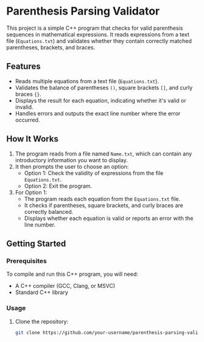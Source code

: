 # Parenthesis Parsing Validator

This project is a simple C++ program that checks for valid parenthesis sequences in mathematical expressions. It reads expressions from a text file (`Equations.txt`) and validates whether they contain correctly matched parentheses, brackets, and braces.

## Features
- Reads multiple equations from a text file (`Equations.txt`).
- Validates the balance of parentheses `()`, square brackets `[]`, and curly braces `{}`.
- Displays the result for each equation, indicating whether it's valid or invalid.
- Handles errors and outputs the exact line number where the error occurred.

## How It Works
1. The program reads from a file named `Name.txt`, which can contain any introductory information you want to display.
2. It then prompts the user to choose an option:
    - Option 1: Check the validity of expressions from the file `Equations.txt`.
    - Option 2: Exit the program.
3. For Option 1:
    - The program reads each equation from the `Equations.txt` file.
    - It checks if parentheses, square brackets, and curly braces are correctly balanced.
    - Displays whether each equation is valid or reports an error with the line number.

## Getting Started

### Prerequisites
To compile and run this C++ program, you will need:
- A C++ compiler (GCC, Clang, or MSVC)
- Standard C++ library

### Usage
1. Clone the repository:
   ```bash
   git clone https://github.com/your-username/parenthesis-parsing-validator.git
